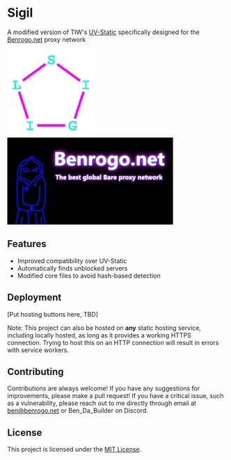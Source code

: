 # Sigil

A modified version of TIW's [UV-Static](https://github.com/TheTIW/UV-Static) specifically designed for the [Benrogo.net](https://benrogo.net) proxy network

<p float="left">
<img src="sigil_logo.png" alt="Sigil logo" height="200px">
<img src="benrogo_logo.png" alt="Benrogo.net logo" height="200px">
</p>

## Features

- Improved compatibility over UV-Static
- Automatically finds unblocked servers
- Modified core files to avoid hash-based detection

## Deployment
[Put hosting buttons here, TBD]

Note: This project can also be hosted on **any** static hosting service, including locally hosted, as long as it provides a working HTTPS connection. Trying to host this on an HTTP connection will result in errors with service workers.

## Contributing

Contributions are always welcome! If you have any suggestions for improvements, please make a pull request! If you have a critical issue, such as a vulnerability, please reach out to me directly through email at [ben@benrogo.net](mailto:ben@benrogo.net) or Ben_Da_Builder on Discord.

## License

This project is licensed under the [MIT License](LICENSE).